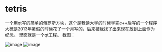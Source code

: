 # tetris
一个用qt写的简单的俄罗斯方块，这个是我读大学的时候学完c++后写的一个程序
大概是2013年暑假的时候花了一个月写的，后来被我找了出来现在放到上面作为纪念。
里面就是一个qt工程。
截图：

![image](https://github.com/absolve/tetris/blob/master/2020-02-16-20223145.png)
![image](https://github.com/absolve/tetris/blob/master/2020-02-16-20223319.png)

